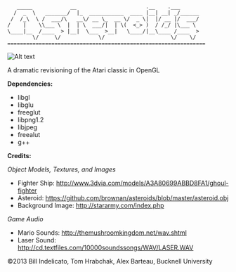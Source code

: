 	   _____            __                      .__    .___      
	  /  _  \   _______/  |_  ___________  ____ |__| __| _/______
	 /  /_\  \ /  ___/\   __\/ __ \_  __ \/  _ \|  |/ __ |/  ___/
	/    |    \\___ \  |  | \  ___/|  | \(  <_> )  / /_/ |\___ \ 
	\____|__  /____  > |__|  \___  >__|   \____/|__\____ /____  >
	        \/     \/            \/                     \/    \/ 
	===============================================================

![Alt text](https://raw.github.com/windelicato/Asteroids/master/screenshot.png "Asteroids")

A dramatic revisioning of the Atari classic in OpenGL



**Dependencies:**
+  libgl
+  libglu
+  freeglut
+  libpng1.2
+  libjpeg
+  freealut
+  g++


**Credits:**


*Object Models, Textures, and Images*
*  Fighter Ship: http://www.3dvia.com/models/A3A80699ABBD8FA1/ghoul-fighter
*  Asteroid: https://github.com/brownan/asteroids/blob/master/asteroid.obj
*  Background Image: http://stararmy.com/index.php



*Game Audio*
*  Mario Sounds: http://themushroomkingdom.net/wav.shtml
*  Laser Sound: http://cd.textfiles.com/10000soundssongs/WAV/LASER.WAV

©2013 Bill Indelicato, Tom Hrabchak, Alex Barteau,  Bucknell University
